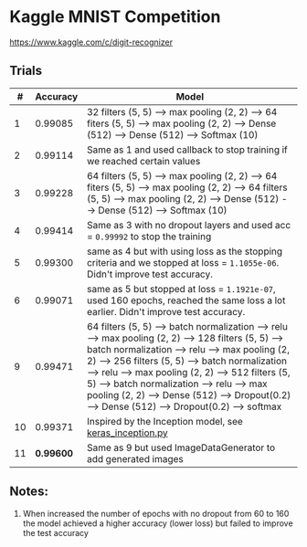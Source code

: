 # Kaggle MNIST Competition

https://www.kaggle.com/c/digit-recognizer

## Trials

|#|Accuracy|Model|
|-|--|---|
| 1 | 0.99085 | 32 filters  (5, 5) --> max pooling (2, 2) --> 64 fiters (5, 5) --> max pooling (2, 2) --> Dense (512) --> Dense (512) --> Softmax (10) |
| 2 | 0.99114 | Same as 1 and used callback to stop training if we reached certain values
| 3 | 0.99228 | 64 filters  (5, 5) --> max pooling (2, 2) --> 64 fiters (5, 5) --> max pooling (2, 2) --> 64 filters  (5, 5) --> max pooling (2, 2) --> Dense (512) --> Dense (512) --> Softmax (10) |
| 4 | 0.99414 | Same as 3 with no dropout layers and used acc = `0.99992` to stop the training |
| 5 | 0.99300 | same as 4 but with using loss as the stopping criteria and we stopped at loss = `1.1055e-06`. Didn't improve test accuracy.|
| 6 | 0.99071 | same as 5 but stopped at loss = `1.1921e-07`, used 160 epochs, reached the same loss a lot earlier. Didn't improve test accuracy.|
| 9 | 0.99471 | 64 filters  (5, 5) --> batch normalization --> relu --> max pooling (2, 2) --> 128 filters  (5, 5) --> batch normalization --> relu --> max pooling (2, 2) --> 256 filters  (5, 5) --> batch normalization --> relu --> max pooling (2, 2) --> 512 filters  (5, 5) --> batch normalization --> relu --> max pooling (2, 2) --> Dense (512) --> Dropout(0.2) --> Dense (512) --> Dropout(0.2) --> softmax|
| 10 | 0.99371 | Inspired by the Inception model, see [keras_inception.py](keras_incpetion.py) | 
| 11 | <b>0.99600</b> | Same as 9 but used ImageDataGenerator to add generated images |

## Notes:
1. When increased the number of epochs with no dropout from 60 to 160 the model achieved a higher accuracy (lower loss) but failed to improve the test accuracy


